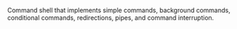 Command shell that implements simple commands, background commands, conditional commands, redirections, pipes, and command interruption.